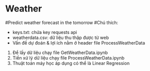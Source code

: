 # Weather
#Predict weather forecast in the tomorrow
#Chú thích:
  + keys.txt: chứa key requests api
  + weatherdata.csv: dữ liệu thu thập được từ web
  + Vấn đề dự đoán & lợi ích nằm ở header file ProcessWeatherData
1. Để lấy dữ liệu chạy file GetWeatherData.ipynb
2. Tiền xử lý dữ liệu chạy file ProcessWeatherData.ipynb
3. Thuật toán máy học áp dụng có thể là Linear Regression
